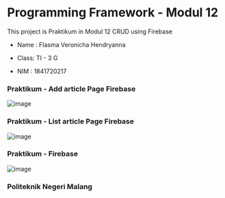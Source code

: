 # Programming Framework - Modul 12

This project is Praktikum in Modul 12 CRUD using Firebase

- Name : Flasma Veronicha Hendryanna

- Class: TI - 3 G

- NIM  : 1841720217

### Praktikum - Add article Page Firebase

![image](https://user-images.githubusercontent.com/70580720/116789049-2af01600-aad7-11eb-8e6e-c3b9726cf07b.png)

### Praktikum - List article Page Firebase

![image](https://user-images.githubusercontent.com/70580720/116789055-34797e00-aad7-11eb-9cd8-1adecd49bb73.png)

### Praktikum - Firebase

![image](https://user-images.githubusercontent.com/70580720/116789065-43f8c700-aad7-11eb-99e1-a45bd0623c58.png)


### Politeknik Negeri Malang
